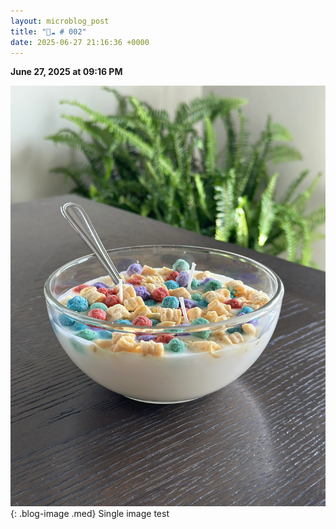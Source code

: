 ```yaml
---
layout: microblog_post
title: "🔵☁️ # 002"
date: 2025-06-27 21:16:36 +0000
---
```


**June 27, 2025 at 09:16 PM**

![single-image-test](/assets/images/microblog/single-image-test-0.jpg){: .blog-image .med}
Single image test